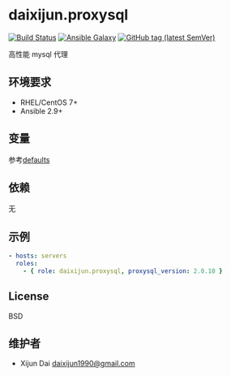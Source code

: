 # daixijun.proxysql

[![Build Status](https://github.com/daixijun/ansible-role-proxysql/workflows/build/badge.svg)](https://github.com/daixijun/ansible-role-proxysql/actions)
[![Ansible Galaxy](https://img.shields.io/badge/galaxy-daixijun.proxysql-660198.svg?style=flat)](https://galaxy.ansible.com/daixijun/proxysql/)
[![GitHub tag (latest SemVer)](https://img.shields.io/github/v/tag/daixijun/ansible-role-proxysql?sort=semver)](https://github.com/daixijun/ansible-role-proxysql/tags)

高性能 mysql 代理

## 环境要求

- RHEL/CentOS 7+
- Ansible 2.9+

## 变量

参考[defaults](./defaults/main.yml)

## 依赖

无

## 示例

```yaml
- hosts: servers
  roles:
    - { role: daixijun.proxysql, proxysql_version: 2.0.10 }
```

## License

BSD

## 维护者

- Xijun Dai <daixijun1990@gmail.com>
